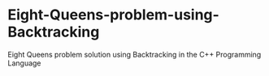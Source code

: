 # Eight-Queens-problem-using-Backtracking
Eight Queens problem solution using Backtracking in the C++ Programming Language
